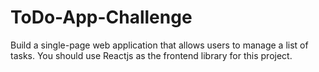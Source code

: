 # ToDo-App-Challenge
Build a single-page web application that allows users to manage a list of tasks. You should use Reactjs as the frontend library for this project. 
